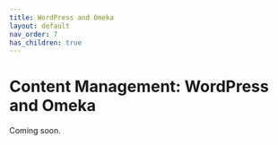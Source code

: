 ```yaml
---
title: WordPress and Omeka
layout: default
nav_order: 7
has_children: true
---
```

# Content Management: WordPress and Omeka

Coming soon.
